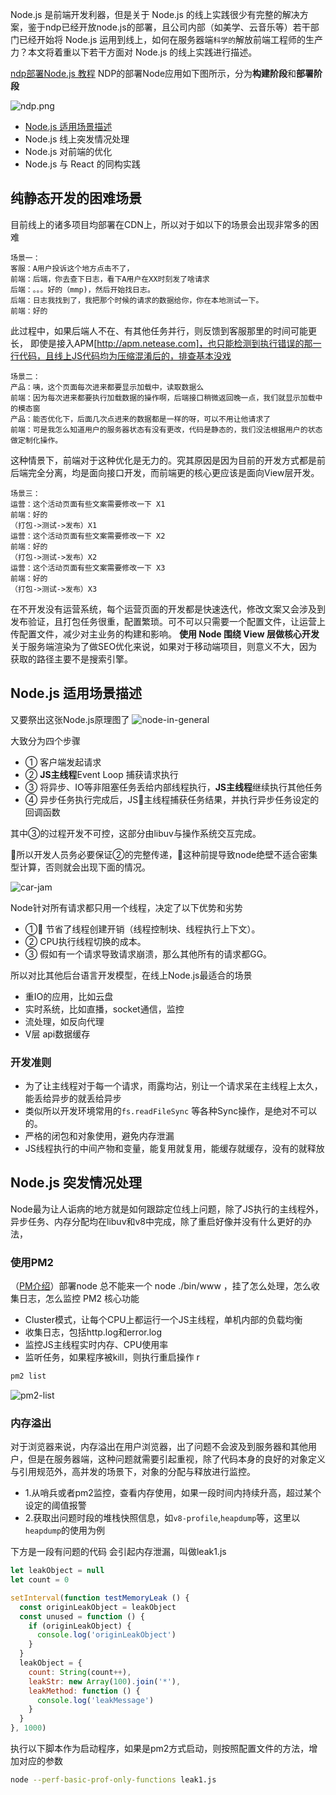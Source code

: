 Node.js 是前端开发利器，但是关于 Node.js 的线上实践很少有完整的解决方案，鉴于ndp已经开放node.js的部署，且公司内部（如美学、云音乐等）若干部门已经开始将 Node.js 运用到线上，如何在服务器端```科学的```解放前端工程师的生产力？本文将着重以下若干方面对 Node.js 的线上实践进行描述。

[ndp部署Node.js 教程](http://ks.netease.com/blog?id=9378)
NDP的部署Node应用如下图所示，分为<b>构建阶段</b>和<b>部署阶段</b>

![ndp.png](imgs/ndp.png)

- [Node.js 适用场景描述](#node-js-)
- Node.js 线上突发情况处理
- Node.js 对前端的优化
- Node.js 与 React 的同构实践

## 纯静态开发的困难场景
目前线上的诸多项目均部署在CDN上，所以对于如以下的场景会出现非常多的困难
```
场景一：
客服：A用户投诉这个地方点击不了，
前端：后端，你去查下日志，看下A用户在XX时刻发了啥请求
后端：。。。好的（mmp)，然后开始找日志。
后端：日志我找到了，我把那个时候的请求的数据给你，你在本地测试一下。
前端：好的
```
此过程中，如果后端人不在、有其他任务并行，则反馈到客服那里的时间可能更长，
即使是接入APM[http://apm.netease.com]，也只能检测到执行错误的那一行代码，且线上JS代码均为压缩混淆后的，排查基本没戏
```
场景二：
产品：咦，这个页面每次进来都要显示加载中，读取数据么
前端：因为每次进来都要执行加载数据的操作啊，后端接口稍微返回晚一点，我们就显示加载中的模态窗
产品：能否优化下，后面几次点进来的数据都是一样的呀，可以不用让他请求了
前端：可是我怎么知道用户的服务器状态有没有更改，代码是静态的，我们没法根据用户的状态做定制化操作。
```
这种情景下，前端对于这种优化是无力的。究其原因是因为目前的开发方式都是前后端完全分离，均是面向接口开发，而前端更的核心更应该是面向View层开发。


```
场景三：
运营：这个活动页面有些文案需要修改一下 X1
前端：好的
（打包->测试->发布）X1
运营：这个活动页面有些文案需要修改一下 X2
前端：好的
（打包->测试->发布）X2
运营：这个活动页面有些文案需要修改一下 X3
前端：好的
（打包->测试->发布）X3
```
在不开发没有运营系统，每个运营页面的开发都是快速迭代，修改文案又会涉及到发布验证，且打包任务很重，配置繁琐。可不可以只需要一个配置文件，让运营上传配置文件，减少对主业务的构建和影响。
<b>使用 Node 围绕 View 层做核心开发</b>
关于服务端渲染为了做SEO优化来说，如果对于移动端项目，则意义不大，因为获取的路径主要不是搜索引擎。

## Node.js 适用场景描述

又要祭出这张Node.js原理图了
![node-in-general](imgs/node-in-general.png)

大致分为四个步骤
- ① 客户端发起请求
- ② <b>JS主线程</b>Event Loop 捕获请求执行
- ③ 将异步、IO等非阻塞任务丢给内部线程执行，<b>JS主线程</b>继续执行其他任务
- ④ 异步任务执行完成后，JS主线程捕获任务结果，并执行异步任务设定的回调函数

其中③的过程开发不可控，这部分由libuv与操作系统交互完成。

所以开发人员务必要保证②的完整传递，这种前提导致node绝壁不适合密集型计算，否则就会出现下面的情况。

![car-jam](imgs/car-jam.jpeg)

Node针对所有请求都只用一个线程，决定了以下优势和劣势
- ① 节省了线程创建开销（线程控制块、线程执行上下文）。
- ② CPU执行线程切换的成本。
- ③ 假如有一个请求导致请求崩溃，那么其他所有的请求都GG。

所以对比其他后台语言开发模型，在线上Node.js最适合的场景
- 重IO的应用，比如云盘
- 实时系统，比如直播，socket通信，监控
- 流处理，如反向代理
- V层 api数据缓存

### 开发准则
- 为了让主线程对于每一个请求，雨露均沾，别让一个请求呆在主线程上太久，能丢给异步的就丢给异步
- 类似所以开发环境常用的```fs.readFileSync``` 等各种Sync操作，是绝对不可以的。
- 严格的闭包和对象使用，避免内存泄漏
- JS线程执行的中间产物和变量，能复用就复用，能缓存就缓存，没有的就释放

## Node.js 突发情况处理
Node最为让人诟病的地方就是如何跟踪定位线上问题，除了JS执行的主线程外，异步任务、内存分配均在libuv和v8中完成，除了重启好像并没有什么更好的办法，

### 使用PM2
（[PM介绍](http://pm2.keymetrics.io/docs/usage/quick-start/)）部署node 总不能来一个 node ./bin/www ，挂了怎么处理，怎么收集日志，怎么监控
PM2 核心功能
- Cluster模式，让每个CPU上都运行一个JS主线程，单机内部的负载均衡
- 收集日志，包括http.log和error.log
- 监控JS主线程实时内存、CPU使用率
- 监听任务，如果程序被kill，则执行重启操作
r
```bash
pm2 list
```
![pm2-list](imgs/pm2-list.png)

### 内存溢出
对于浏览器来说，内存溢出在用户浏览器，出了问题不会波及到服务器和其他用户，但是在服务器端，这种问题就需要引起重视，除了代码本身的良好的对象定义与引用规范外，高并发的场景下，对象的分配与释放进行监控。

- 1.从哨兵或者pm2监控，查看内存使用，如果一段时间内持续升高，超过某个设定的阈值报警
- 2.获取出问题时段的堆栈快照信息，如```v8-profile```,```heapdump```等，这里以```heapdump```的使用为例

下方是一段有问题的代码 会引起内存泄漏，叫做leak1.js
```js
let leakObject = null
let count = 0

setInterval(function testMemoryLeak () {
  const originLeakObject = leakObject
  const unused = function () {
    if (originLeakObject) {
      console.log('originLeakObject')
    }
  }
  leakObject = {
    count: String(count++),
    leakStr: new Array(100).join('*'),
    leakMethod: function () {
      console.log('leakMessage')
    }
  }
}, 1000)

```
执行以下脚本作为启动程序，如果是pm2方式启动，则按照配置文件的方法，增加对应的参数
```bash
node --perf-basic-prof-only-functions leak1.js
```